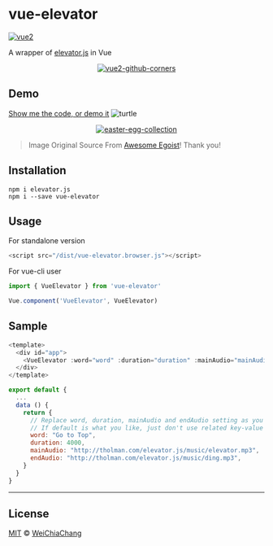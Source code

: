 # vue-elevator

[![vue2](https://img.shields.io/badge/vue-2.x-brightgreen.svg)](https://vuejs.org/)

A wrapper of [elevator.js](https://github.com/tholman/elevator.js) in Vue

<p align="center">
  <a target="_blank" href="https://github.com/WeiChiaChang/vue-elevator">
    <img alt="vue2-github-corners" src="https://i.imgur.com/Jra7sKq.gif">
  </a>
</p>

## Demo

[Show me the code, or demo it](https://weichiachang.github.io/vue-elevator/dist/) ![turtle](http://i.imgur.com/879dfXS.gif)

<p align="center">
  <a target="_blank" href="https://github.com/WeiChiaChang/easter-egg-collection">
    <img alt="easter-egg-collection" src="https://i.imgur.com/AzRZ3rB.png">
  </a>
</p>

> Image Original Source From [Awesome Egoist](https://github.com/egoist/evangelion-card)! Thank you!

## Installation

```
npm i elevator.js
npm i --save vue-elevator
```

## Usage

For standalone version

```javascript
<script src="/dist/vue-elevator.browser.js"></script>
```

For vue-cli user

```javascript
import { VueElevator } from 'vue-elevator'

Vue.component('VueElevator', VueElevator)

```

## Sample

```javascript
<template>
  <div id="app">
    <VueElevator :word="word" :duration="duration" :mainAudio="mainAudio" :endAudio="endAudio"></VueElevator>
  </div>
</template>

export default {
  ...
  data () {
    return {
      // Replace word, duration, mainAudio and endAudio setting as you want.
      // If default is what you like, just don't use related key-value pair and ignore it.
      word: "Go to Top",
      duration: 4000,
      mainAudio: "http://tholman.com/elevator.js/music/elevator.mp3",
      endAudio: "http://tholman.com/elevator.js/music/ding.mp3",
    }
  }
}
```

---

## License

[MIT](http://opensource.org/licenses/MIT) © [WeiChiaChang](https://github.com/WeiChiaChang)
